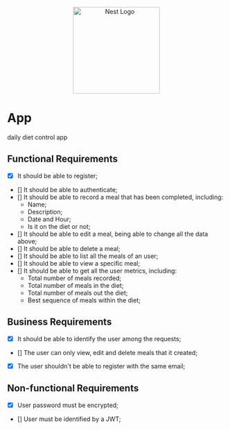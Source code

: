 <p align="center">
  <a href="http://nestjs.com/" target="blank"><img src="https://nestjs.com/img/logo-small.svg" width="200" alt="Nest Logo" /></a>
</p>

[circleci-image]: https://img.shields.io/circleci/build/github/nestjs/nest/master?token=abc123def456
[circleci-url]: https://circleci.com/gh/nestjs/nest

# App

daily diet control app

## Functional Requirements
- [x] It should be able to register;
- [] It should be able to authenticate;
- [] It should be able to record a meal that has been completed, including:
  - Name;
  - Description;
  - Date and Hour;
  - Is it on the diet or not;
- [] It should be able to edit a meal, being able to change all the data above;
- [] It should be able to delete a meal;
- [] It should be able to list all the meals of an user;
- [] It should be able to view a specific meal;
- [] It should be able to get all the user metrics, including:
  - Total number of meals recorded;
  - Total number of meals in the diet;
  - Total number of meals out the diet;
  - Best sequence of meals within the diet;

## Business Requirements
- [x] It should be able to identify the user among the requests;
- [] The user can only view, edit and delete meals that it created;
- [x] The user shouldn't be able to register with the same email;

## Non-functional Requirements
- [x] User password must be encrypted;
- [] User must be identified by a JWT;
